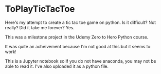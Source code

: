 # ToPlayTicTacToe
Here's my attempt to create a tic tac toe game on python. Is it difficult? Not really? Did it take me forever? Yes.

This was a milestone project in the Udemy Zero to Hero Python course. 

It was quite an acheivement because I'm not good at this but it seems to work!

This is a Jupyter notebook so if you do not have anaconda, you may not be able to read it. I've also uploaded it as a python file.
